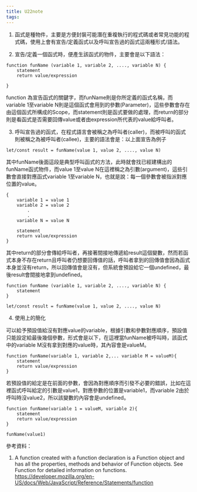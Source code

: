 ```yaml
---
title: U22note
tags:
---
```




1. 函式是種物件，主要是方便封裝可能潛在重複執行的程式碼或者常見功能的程式碼，使用上會有宣告/定義函式以及呼叫宣告過的函式這兩種形式/語法。


2. 宣告/定義一個函式時，便產生該函式的物件，主要會是以下語法：
```
function funName (variable 1, variable 2, ...., variable N) {
	statement
	return value/expression

}
```

function 為宣告函式的關鍵字，而funName則是你所定義的函式名稱，而variable 1至variable N則是這個函式會用到的參數(Parameter)，這些參數會存在由這個函式所構成的Scope，而statement則是函式要做的處理，而return的部分則是看函式是否需要回傳value或者由expression所代表的value給呼叫者。

3. 呼叫宣告過的函式，在程式語言會被稱之為呼叫者(caller)，而被呼叫的函式則被稱之為被呼叫者(callee)，主要的語法會是：以上面宣告為例子

```
let/const result = funName(value 1, value 2, ...., value N)
```

其中funName後面這段是典型呼叫函式的方法，此時就會找已經建構出的funName函式物件，而value 1至value N在這裡稱之為引數(argument)，這些引數會直接對應函式variable 1至variable N，也就是說：每一個參數會被指派對應位置的value。

```
{
	variable 1 = value 1
	variable 2 = value 2
		.
		.
	variable N = value N

	statement
	return value/expression
}
```

其中return的部分會傳給呼叫者，再接著間接地傳遞給result這個變數，然而若函式本身不存在return且呼叫者仍想要回傳值的話，呼叫者拿到的回傳值會因為函式本身並沒有return，所以回傳值會是沒有，但系統會預設給它一個undefined，最後result會間接地拿到undefined。

```
function funName (variable 1, variable 2, ...., variable N) {
	statement
}

let/const result = funName(value 1, value 2, ...., value N)
```
4. 使用上的簡化


可以給予預設值給沒有對應value的variable，根據引數和參數對應順序，預設值只能設定給最後幾個參數，形式會是以下，在這裡當funName被呼叫時，該函式中的variable M沒有拿到對應的value時，其內容會是valueM。

```
function funName(variable 1, variable 2,... variable M = valueM){
	statement
	return value/expression
}
```

若預設值的給定是在前面的參數，會因為對應順序而引發不必要的錯誤，比如在這裡函式呼叫給定的引數是value1，對應參數的位置是variable1，而variable 2由於呼叫時沒value2，所以該變數的內容會是undefined。

```
function funName(variable 1 = valueM, variable 2){
	statement
	return value/expression
}

funName(value1)

```


參考資料：
1. A function created with a function declaration is a Function object and has all the properties, methods and behavior of Function objects. See Function for detailed information on functions. https://developer.mozilla.org/en-US/docs/Web/JavaScript/Reference/Statements/function
